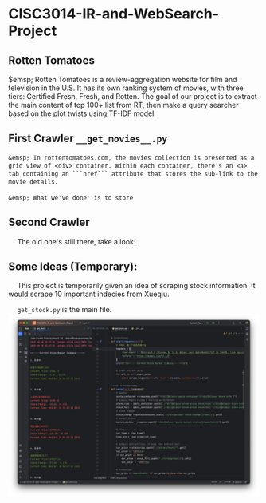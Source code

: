 # CISC3014-IR-and-WebSearch-Project


## Rotten Tomatoes
$emsp; Rotten Tomatoes is a review-aggregation website for film and television in the U.S. 
It has its own ranking system of movies, with three tiers: Certified Fresh, Fresh, and Rotten. The goal of our project is to extract the main content of top 100+ list from RT, then make a query searcher based on the plot twists using TF-IDF model.


## First Crawler ```__get_movies__.py```
    &emsp; In rottentomatoes.com, the movies collection is presented as a grid view of <div> container. Within each container, there's an <a> tab containing an ```href``` attribute that stores the sub-link to the movie details.
    
    &emsp; What we've done' is to store 
## Second Crawler


&emsp; The old one's still there, take a look:

## Some Ideas (Temporary):
&emsp; This project is temporarily given an idea of scraping stock information.
It would scrape 10 important indecies from Xueqiu.

&emsp; ```get_stock.py``` is the main file.
![Image](/screenshots/scr1.png)
